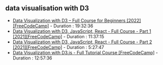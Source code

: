 ## data visualisation with D3

* [Data Visualization with D3 – Full Course for Beginners [2022][FreeCodeCamp]](https://www.youtube.com/watch?v=xkBheRZTkaw) - Duration : 19:32:36
* [Data Visualization with D3, JavaScript, React - Full Course - Part 1 [2021][FreeCodeCamp]](https://www.youtube.com/watch?v=2LhoCfjm8R4) - Duration : 11:37:15
* [Data Visualization with D3, JavaScript, React - Full Course - Part 2 [2021][FreeCodeCamp]](https://www.youtube.com/watch?v=H2qPeJx1RDI) - Duration : 5:27:47
* [Data Visualization with D3.js - Full Tutorial Course [FreeCodeCamp]](https://www.youtube.com/watch?v=_8V5o2UHG0E) - Duration : 12:57:36

